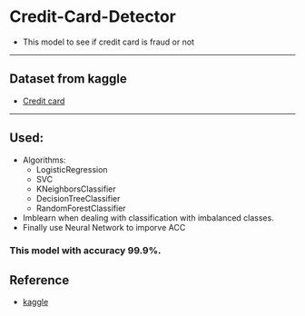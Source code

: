 # Credit-Card-Detector
- This model to see if credit card is fraud or not
---------------------------------------------------------------------------
## Dataset from kaggle
- [Credit card](https://www.kaggle.com/mlg-ulb/creditcardfraud?select=creditcard.csv")
---------------------------------------------------------------------------
## Used:
- Algorithms:
  - LogisticRegression
  - SVC
  - KNeighborsClassifier
  - DecisionTreeClassifier
  - RandomForestClassifier
- Imblearn when dealing with classification with imbalanced classes.
- Finally use Neural Network to imporve ACC

### This model with accuracy 99.9%.

## Reference 
- [kaggle](https://www.kaggle.com/janiobachmann/credit-fraud-dealing-with-imbalanced-datasets)

